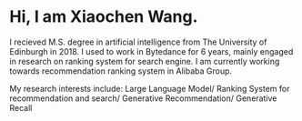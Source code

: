 
# Hi, I am Xiaochen Wang.

I recieved M.S. degree in artificial intelligence from The University of Edinburgh in 2018. I used to work in Bytedance for 6 years, mainly engaged in research on ranking system for search engine.  I am currently working towards recommendation ranking system in Alibaba Group.

My research interests include:
Large Language Model/
Ranking System for recommendation and search/
Generative Recommendation/
Generative Recall


